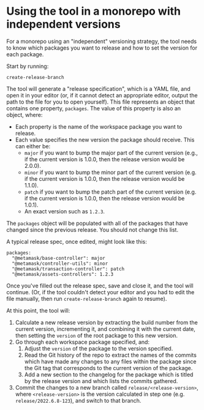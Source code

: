 # Using the tool in a monorepo with independent versions

For a monorepo using an "independent" versioning strategy, the tool needs to know which packages you want to release and how to set the version for each package.

Start by running:

```
create-release-branch
```

The tool will generate a "release specification", which is a YAML file, and open it in your editor (or, if it cannot detect an appropriate editor, output the path to the file for you to open yourself). This file represents an object that contains one property, `packages`. The value of this property is also an object, where:

- Each property is the name of the workspace package you want to release.
- Each value specifies the new version the package should receive. This can either be:
  - `major` if you want to bump the major part of the current version (e.g., if the current version is 1.0.0, then the release version would be 2.0.0).
  - `minor` if you want to bump the minor part of the current version (e.g. if the current version is 1.0.0, then the release version would be 1.1.0).
  - `patch` if you want to bump the patch part of the current version (e.g. if the current version is 1.0.0, then the release version would be 1.0.1).
  - An exact version such as `1.2.3`.

The `packages` object will be populated with all of the packages that have changed since the previous release. You should not change this list.

A typical release spec, once edited, might look like this:

```
packages:
  "@metamask/base-controller": major
  "@metamask/controller-utils": minor
  "@metamask/transaction-controller": patch
  "@metamask/assets-controllers": 1.2.3
```

Once you've filled out the release spec, save and close it, and the tool will continue. (Or, if the tool couldn't detect your editor and you had to edit the file manually, then run `create-release-branch` again to resume).

At this point, the tool will:

1. Calculate a new release version by extracting the build number from the current version, incrementing it, and combining it with the current date, then setting the `version` of the root package to this new version.
2. Go through each workspace package specified, and:
   1. Adjust the `version` of the package to the version specified.
   2. Read the Git history of the repo to extract the names of the commits which have made any changes to any files within the package since the Git tag that corresponds to the current version of the package.
   3. Add a new section to the changelog for the package which is titled by the release version and which lists the commits gathered.
3. Commit the changes to a new branch called `release/<release-version>`, where `<release-version>` is the version calculated in step one (e.g. `release/2022.6.8-123`), and switch to that branch.
